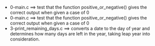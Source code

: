 - 0-main.c ==>	 test that the function positive_or_negative() gives the correct output when given a case of 0
- 0-main.c ==>	 test that the function positive_or_negative() gives the correct output when given a case of 0
- 3-print_remaining_days.c ==>	converts a date to the day of year and determines how many days are left in the year, taking leap year into consideration.
